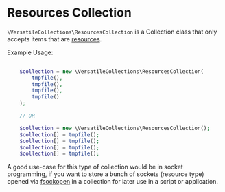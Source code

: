 # Resources Collection

`\VersatileCollections\ResourcesCollection` is a Collection class that only accepts
items that are [resources](http://php.net/manual/en/language.types.resource.php).

Example Usage:

```php
    
    $collection = new \VersatileCollections\ResourcesCollection(
        tmpfile(), 
        tmpfile(), 
        tmpfile(), 
        tmpfile()
    );

    // OR

    $collection = new \VersatileCollections\ResourcesCollection();
    $collection[] = tmpfile();
    $collection[] = tmpfile();
    $collection[] = tmpfile();
    $collection[] = tmpfile();
```

A good use-case for this type of collection would be in socket programming, if
you want to store a bunch of sockets (resource type) opened via 
[fsockopen](http://php.net/manual/en/function.fsockopen.php) in 
a collection for later use in a script or application.
